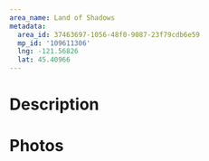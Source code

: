 ```yaml
---
area_name: Land of Shadows
metadata:
  area_id: 37463697-1056-48f0-9087-23f79cdb6e59
  mp_id: '109611306'
  lng: -121.56826
  lat: 45.40966
---
```

# Description

# Photos

